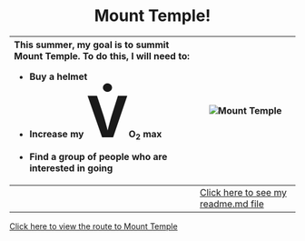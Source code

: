 <!DOCTYPE html>
<html>


<h1 align="center"> 
  Mount Temple!
 </h1>
 


  | This summer, my goal is to summit Mount Temple. To do this, I will need to: <ul><li>Buy a helmet</li><li>Increase my <span style='font-size:100px;'>V&#775;</span>O<sub>2</sub> max</li><li>Find a group of people who are interested in going</li>     | ![Mount Temple](https://gotmountains.ca/wp-content/uploads/2016/08/dsc2947-1.jpg) |
| :---------- | ----------- |
|             | [Click here to see my readme.md file](https://github.com/abbyoldford/KNES381Class/blob/d6205cea0cfbc2dbdec00d71ad74c7a3c7c7056e/readme.md)  

[Click here to view the route to Mount Temple](/image/image.md)

  
 
